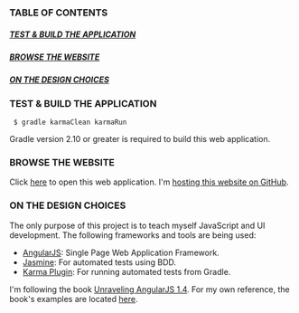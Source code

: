 ### TABLE OF CONTENTS
##### [TEST & BUILD THE APPLICATION](#test-and-build-the-application)
##### [BROWSE THE WEBSITE](#browse-the-website)
##### [ON THE DESIGN CHOICES](#on-the-design-choices)


### <a name="test-and-build-the-application"></a> TEST & BUILD THE APPLICATION

     $ gradle karmaClean karmaRun

Gradle version 2.10 or greater is required to build this web application.

### <a name="browse-the-website"></a> BROWSE THE WEBSITE

 Click [here](http://marciogualtieri.github.io) to open this web application.
 I'm [hosting this website on GitHub](https://pages.github.com/).

### <a name="on-the-design-choices"></a> ON THE DESIGN CHOICES

The only purpose of this project is to teach myself JavaScript and UI development.
The following frameworks and tools are being used:

* [AngularJS](http://angularjs.org/): Single Page Web Application Framework.
* [Jasmine](http://jasmine.github.io/): For automated tests using BDD.
* [Karma Plugin](https://github.com/craigburke/karma-gradle): For running automated tests from Gradle.

I'm following the book [Unraveling AngularJS 1.4](http://www.amazon.com/Unraveling-AngularJS-With-Complete-Samples-ebook/dp/B00ULTPP00).
For my own reference, the book's examples are located [here](https://onedrive.live.com/?authkey=%21AOrZVkcC_sB8S-Q&id=79DA757D3D2B5BAA%21207784&cid=79DA757D3D2B5BAA).
